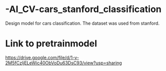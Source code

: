 # -AI_CV-cars_stanford_classification
Design model for cars classification. The dataset was used from stanford.

# Link to pretrainmodel
https://drive.google.com/file/d/1-v-2M5fCzljELeWic40ObVoDu63DsC93/view?usp=sharing
